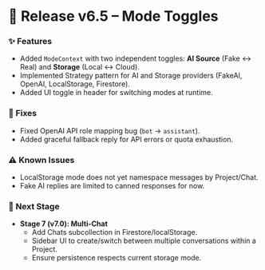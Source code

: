 # 📌 Release v6.5 – Mode Toggles

### ✨ Features
- Added `ModeContext` with two independent toggles: **AI Source** (Fake ↔ Real) and **Storage** (Local ↔ Cloud).
- Implemented Strategy pattern for AI and Storage providers (FakeAI, OpenAI, LocalStorage, Firestore).
- Added UI toggle in header for switching modes at runtime.

### 🐛 Fixes
- Fixed OpenAI API role mapping bug (`bot` → `assistant`).
- Added graceful fallback reply for API errors or quota exhaustion.

### ⚠️ Known Issues
- LocalStorage mode does not yet namespace messages by Project/Chat.
- Fake AI replies are limited to canned responses for now.

### 🚀 Next Stage
- **Stage 7 (v7.0): Multi-Chat**
  - Add Chats subcollection in Firestore/localStorage.
  - Sidebar UI to create/switch between multiple conversations within a Project.
  - Ensure persistence respects current storage mode.
